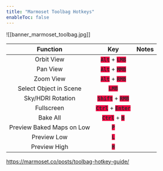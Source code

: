 ```yaml
---
title: "Marmoset Toolbag Hotkeys"
enableToc: false
---
```

<style> code { color: #2D2D2D; background: #F00342; } </style>
![[banner_marmoset_toolbag.jpg]]


|Function|Key|Notes
|:-:|:-:|:-:
|Orbit View|**`Alt`** + **`LMB`**
|Pan View|**`Alt`** + **`MMB`**
|Zoom View|**`Alt`** + **`RMB`**
|Select Object in Scene|**`LMB`**
|Sky/HDRI Rotation|**`Shift`** + **`RMB`**
|Fullscreen|**`Ctrl`** + **`Enter`**
|Bake All|**`Ctrl`** + **`B`**
|Preview Baked Maps on Low|**`P`**
|Preview Low|**`L`**
|Preview High|**`H`**

https://marmoset.co/posts/toolbag-hotkey-guide/